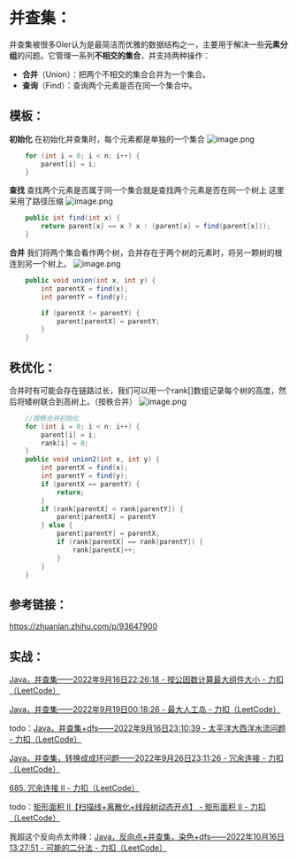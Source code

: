 # 并查集：

并查集被很多OIer认为是最简洁而优雅的数据结构之一，主要用于解决一些**元素分组**的问题。它管理一系列**不相交的集合**，并支持两种操作：

- **合并**（Union）：把两个不相交的集合合并为一个集合。
- **查询**（Find）：查询两个元素是否在同一个集合中。

## 模板：

**初始化**
在初始化并查集时，每个元素都是单独的一个集合
![image.png](https://figurebed-ladidol.oss-cn-chengdu.aliyuncs.com/img/1659142619-owhKGP-image.png)

```java
    for (int i = 0; i < n; i++) {
        parent[i] = i;
    }
```

**查找**
查找两个元素是否属于同一个集合就是查找两个元素是否在同一个树上
这里采用了路径压缩
![image.png](https://figurebed-ladidol.oss-cn-chengdu.aliyuncs.com/img/1659143554-RyblxG-image.png)

```java
    public int find(int x) {
        return parent[x] == x ? x : (parent[x] = find(parent[x]));
    }
```

**合并**
我们将两个集合看作两个树，合并存在于两个树的元素时，将另一颗树的根连到另一个树上。
![image.png](https://figurebed-ladidol.oss-cn-chengdu.aliyuncs.com/img/1659143150-AzbPsP-image.png)

```java
    public void union(int x, int y) {
        int parentX = find(x);
        int parentY = find(y);

        if (parentX != parentY) {
            parent[parentX] = parentY;
        }
    }
```



## 秩优化：

合并时有可能会存在链路过长，我们可以用一个rank[]数组记录每个树的高度，然后将矮树联合到高树上。（按秩合并）
![image.png](https://figurebed-ladidol.oss-cn-chengdu.aliyuncs.com/img/1659143815-twwyMf-image.png)

```java
    //按秩合并初始化
    for (int i = 0; i < n; i++) {
        parent[i] = i;
        rank[i] = 0;
    }
    public void union2(int x, int y) {
        int parentX = find(x);
        int parentY = find(y);
        if (parentX == parentY) {
            return;
        }
        if (rank[parentX] < rank[parentY]) {
            parent[parentX] = parentY
        } else {
            parent[parentY] = parentX;
            if (rank[parentX] == rank[parentY]) {
                rank[parentX]++;
            }
        }
    }
```

## 参考链接：

https://zhuanlan.zhihu.com/p/93647900



## 实战：

[Java，并查集——2022年9月16日22:26:18 - 按公因数计算最大组件大小 - 力扣（LeetCode）](https://leetcode.cn/problems/largest-component-size-by-common-factor/solution/by-ladidol-dwld/)

[Java，并查集——2022年9月19日00:18:26 - 最大人工岛 - 力扣（LeetCode）](https://leetcode.cn/problems/making-a-large-island/solution/by-ladidol-c84j/)

todo：[Java，并查集+dfs——2022年9月16日23:10:39 - 太平洋大西洋水流问题 - 力扣（LeetCode）](https://leetcode.cn/problems/pacific-atlantic-water-flow/solution/by-ladidol-les2/)

[Java，并查集，转换成成环问题——2022年9月26日23:11:26 - 冗余连接 - 力扣（LeetCode）](https://leetcode.cn/problems/redundant-connection/solution/by-ladidol-9tea/)

[685. 冗余连接 II - 力扣（LeetCode）](https://leetcode.cn/problems/redundant-connection-ii/)

todo：[矩形面积 II【扫描线+离散化+线段树动态开点】 - 矩形面积 II - 力扣（LeetCode）](https://leetcode.cn/problems/rectangle-area-ii/solution/by-capital-worker-7efv/)

我超这个反向点太帅辣：[Java，反向点+并查集，染色+dfs——2022年10月16日13:27:51 - 可能的二分法 - 力扣（LeetCode）](https://leetcode.cn/problems/possible-bipartition/solution/by-ladidol-ff4g/)



















